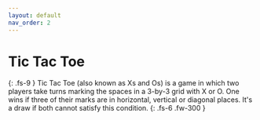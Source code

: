 ```yaml
---
layout: default
nav_order: 2
---
```

# **Tic Tac Toe**
{: .fs-9 }
Tic Tac Toe (also known as Xs and Os) is a game in which two players take turns marking the spaces in a 3-by-3 grid with X or O. One wins if three of their marks are in horizontal, vertical or diagonal places. It's a draw if both cannot satisfy this condition.
{: .fs-6 .fw-300 }
